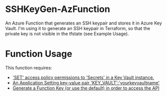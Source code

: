 # SSHKeyGen-AzFunction
An Azure Function that generates an SSH keypair and stores it in Azure Key Vault.
I'm using it to generate an SSH keypair in Terraform, so that the private key is not visible in the tfstate (see Example Usage).

# Function Usage
This function requires:
- ['SET' access policy permissions to 'Secrets' in a Key Vault instance.](https://docs.microsoft.com/en-us/azure/app-service/overview-managed-identity?tabs=dotnet)
- [An Application Setting key-value pair 'KEY_VAULT':'yourkeyvaultname'](https://docs.microsoft.com/en-us/azure/azure-functions/functions-app-settings)
- [Generate a Function Key (or use the default) in order to access the API](https://docs.microsoft.com/en-us/azure/azure-functions/security-concepts#function-access-keys) 
